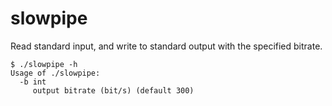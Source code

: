 # slowpipe

Read standard input, and write to standard output with the specified bitrate.

	$ ./slowpipe -h
	Usage of ./slowpipe:
	  -b int
	     output bitrate (bit/s) (default 300)
